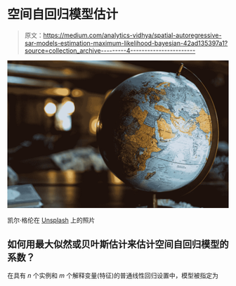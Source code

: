 # 空间自回归模型估计

> 原文：<https://medium.com/analytics-vidhya/spatial-autoregressive-sar-models-estimation-maximum-likelihood-bayesian-42ad135397a1?source=collection_archive---------4----------------------->

![](img/8b66a648ca0463daaa4cad5a005de63b.png)

凯尔·格伦在 [Unsplash](https://unsplash.com?utm_source=medium&utm_medium=referral) 上的照片

## 如何用最大似然或贝叶斯估计来估计空间自回归模型的系数？

在具有 *n* 个实例和 *m* 个解释变量(特征)的普通线性回归设置中，模型被指定为
